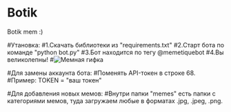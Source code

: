 # Botik
Botik mem :)

#Утановка:
#1.Скачать библиотеки из "requirements.txt"
#2.Старт бота по команде "python bot.py"
#3.Бот находится по тегу @memetiquebot
#4.Вы великолепны!
#![Мемная гифка]([https://media.giphy.com/media/ID-гифки/giphy.gif](https://media4.giphy.com/media/v1.Y2lkPTc5MGI3NjExMWdscjJpYWp4dnRhbjhmcTJlY29ibHk4cnJ1dndycnZhM3p0MnlwaiZlcD12MV9pbnRlcm5hbF9naWZfYnlfaWQmY3Q9Zw/V1dH38rUl9yX7xU8nh/giphy.gif))

#Для замены аккаунта бота:
#Поменять API-токен в строке 68.
#Пример: TOKEN = "ваш токен" 

#Для добавления новых мемов: 
#Внутри папки "memes" есть папки с категориями мемов, туда загружаем любые в форматах .jpg, .jpeg, .png.

